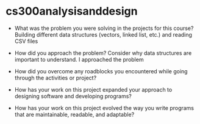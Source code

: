 # cs300analysisanddesign

- What was the problem you were solving in the projects for this course?
  Building different data structures (vectors, linked list, etc.) and reading CSV files
  
  
- How did you approach the problem? Consider why data structures are important to understand.
  I approached the problem 

  
- How did you overcome any roadblocks you encountered while going through the activities or project?


- How has your work on this project expanded your approach to designing software and developing programs?


- How has your work on this project evolved the way you write programs that are maintainable, readable, and adaptable?
